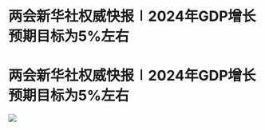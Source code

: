 # 两会新华社权威快报∣2024年GDP增长预期目标为5%左右

# 两会新华社权威快报∣2024年GDP增长预期目标为5%左右

![](https://inews.gtimg.com/om_bt/OnH3_ezdznCAsjuL24CvMQmwgMgGTyn9Aa9jv5CILiG0cAA/1000)

